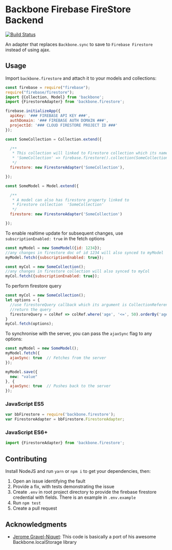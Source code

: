 # Backbone Firebase FireStore Backend

[![Build Status](https://api.travis-ci.org/jeffreycahyono/backbone.firestore.svg?branch=master)](https://travis-ci.org/jeffreycahyono/backbone.firestore)

An adapter that replaces `Backbone.sync` to save to `Firebase Firestore` instead of using ajax.

## Usage

Import `backbone.firestore` and attach it to your models and collections:

```javascript
const firebase = require("firebase");
require("firebase/firestore");
import {Collection, Model} from 'backbone';
import {FirestoreAdapter} from 'backbone.firestore';

firebase.initializeApp({
  apiKey: '### FIREBASE API KEY ###',
  authDomain: '### FIREBASE AUTH DOMAIN ###',
  projectId: '### CLOUD FIRESTORE PROJECT ID ###'
});

const SomeCollection = Collection.extend({

  /**
   * This collection will linked to Firestore collection which its name is
   * 'SomeCollection' => firebase.firestore().collection(SomeCollection)
   */
  firestore: new FirestoreAdapter('SomeCollection'), 

});

const SomeModel = Model.extend({

  /**
   * A model can also has firestore property linked to 
   * Firestore collection  'SomeCollection'
   */
  firestore: new FirestoreAdapter('SomeCollection')

});
```

To enable realtime update for subsequent changes, use  `subscriptionEnabled: true` in the fetch options

```javascript
const myModel = new SomeModel({id: 1234});
//any changes in firestore doc of id 1234 will also synced to myModel
myModel.fetch({subscriptionEnabled: true});  

const myCol = new SomeCollection();
//any changes in firestore collection will also synced to myCol
myCol.fetch({subscriptionEnabled: true});  
```

To perform firestore query

```javascript
const myCol = new SomeCollection();
let options = {
  //use firestoreQuery callback which its argument is CollectionReference and
  //return the query
  firestoreQuery = colRef => colRef.where('age', '<=', 50).orderBy('age')  
}
myCol.fetch(options);  
```

To synchronise with the server, you can pass the `ajaxSync` flag to any options:

```javascript
const myModel = new SomeModel();
myModel.fetch({
  ajaxSync: true  // Fetches from the server
});

myModel.save({
  new: "value"
}, {
  ajaxSync: true  // Pushes back to the server
});
```

### JavaScript ES5

```javascript
var bbFirestore = require('backbone.firestore');
var FirestoreAdapter = bbFirestore.FirestoreAdapter;
```

### JavaScript ES6+

```javascript
import {FirestoreAdapter} from 'backbone.firestore';
```

## Contributing

Install NodeJS and run `yarn` or `npm i` to get your dependencies, then:

1. Open an issue identifying the fault
2. Provide a fix, with tests demonstrating the issue
3. Create `.env` in root project directory to provide the firebase firestore credential with fields. There is an example in `.env.example`
4. Run `npm test`
5. Create a pull request


## Acknowledgments

- [Jerome Gravel-Niquet](https://github.com/jeromegn): This code is basically a port of his awesome Backbone.localStorage library
